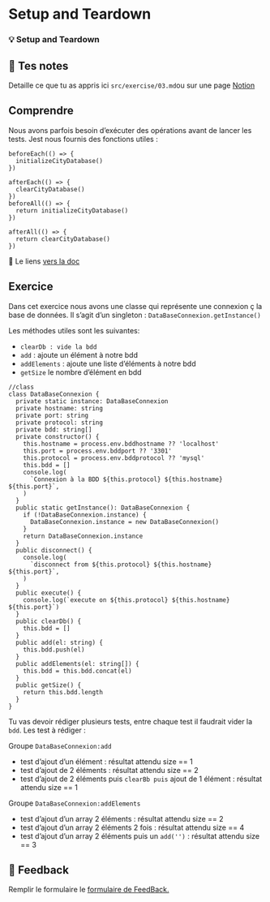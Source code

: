 # Setup and Teardown

### 💡 Setup and Teardown

## 📝 Tes notes

Detaille ce que tu as appris ici
`src/exercise/03.md`ou sur une page [Notion](https://go.mikecodeur.com/course-notes-template)

## Comprendre

Nous avons parfois besoin d’exécuter des opérations avant de lancer les tests.
Jest nous fournis des fonctions utiles :

```tsx
beforeEach(() => {
  initializeCityDatabase()
})

afterEach(() => {
  clearCityDatabase()
})
beforeAll(() => {
  return initializeCityDatabase()
})

afterAll(() => {
  return clearCityDatabase()
})
```

📑 Le liens [vers la doc](https://jestjs.io/docs/setup-teardown)

## Exercice

Dans cet exercice nous avons une classe qui représente une connexion ç la base
de données. Il s’agit d’un singleton : `DataBaseConnexion.getInstance()`

Les méthodes utiles sont les suivantes:

- `clearDb : vide la bdd`
- `add` : ajoute un élément à notre bdd
- `addElements` : ajoute une liste d’éléments à notre bdd
- `getSize` le nombre d’élément en bdd

```tsx
//class
class DataBaseConnexion {
  private static instance: DataBaseConnexion
  private hostname: string
  private port: string
  private protocol: string
  private bdd: string[]
  private constructor() {
    this.hostname = process.env.bddhostname ?? 'localhost'
    this.port = process.env.bddport ?? '3301'
    this.protocol = process.env.bddprotocol ?? 'mysql'
    this.bdd = []
    console.log(
      `Connexion à la BDD ${this.protocol} ${this.hostname} ${this.port}`,
    )
  }
  public static getInstance(): DataBaseConnexion {
    if (!DataBaseConnexion.instance) {
      DataBaseConnexion.instance = new DataBaseConnexion()
    }
    return DataBaseConnexion.instance
  }
  public disconnect() {
    console.log(
      `disconnect from ${this.protocol} ${this.hostname} ${this.port}`,
    )
  }
  public execute() {
    console.log(`execute on ${this.protocol} ${this.hostname} ${this.port}`)
  }
  public clearDb() {
    this.bdd = []
  }
  public add(el: string) {
    this.bdd.push(el)
  }
  public addElements(el: string[]) {
    this.bdd = this.bdd.concat(el)
  }
  public getSize() {
    return this.bdd.length
  }
}
```

Tu vas devoir rédiger plusieurs tests, entre chaque test il faudrait vider la
`bdd`. Les test à rédiger :

Groupe `DataBaseConnexion:add`

- test d’ajout d’un élément : résultat attendu size == 1
- test d’ajout de 2 éléments : résultat attendu size == 2
- test d’ajout de 2 éléments puis `clearBb puis` ajout de 1 élément : résultat
  attendu size == 1

Groupe `DataBaseConnexion:addElements`

- test d’ajout d’un array 2 éléments : résultat attendu size == 2
- test d’ajout d’un array 2 éléments 2 fois : résultat attendu size == 4
- test d’ajout d’un array 2 éléments puis un `add('')` : résultat attendu size
  == 3

## 🐜 Feedback

Remplir le formulaire le
[formulaire de FeedBack.](https://go.mikecodeur.com/cours-react-avis?entry.1912869708=TypeScript%20PRO&entry.1430994900=7.Les%20Tests&entry.533578441=03%20Setup%20teardown)
